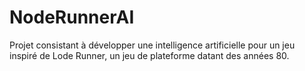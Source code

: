 # NodeRunnerAI
Projet consistant à développer une intelligence artificielle pour un jeu inspiré de Lode Runner, un jeu de plateforme datant des années 80.
